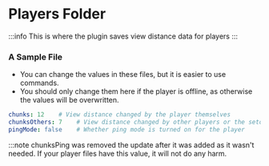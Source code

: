 # Players Folder

:::info
This is where the plugin saves view distance data for players
:::

### A Sample File
- You can change the values in these files, but it is easier to use commands.
- You should only change them here if the player is offline, as otherwise the values will be overwritten.

```yaml title="/PlayerViewDistanceController/players/PLAYERUUID.yml"
chunks: 12    # View distance changed by the player themselves
chunksOthers: 7    # View distance changed by other players or the setonline command
pingMode: false    # Whether ping mode is turned on for the player
```

:::note
chunksPing was removed the update after it was added as it wasn't needed. If your player files have this value, it will not do any harm.